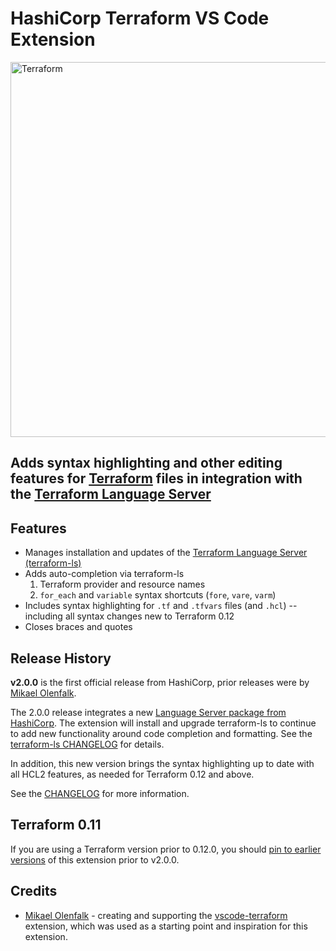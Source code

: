 # HashiCorp Terraform VS Code Extension

<img alt="Terraform" src="https://www.terraform.io/assets/images/logo-hashicorp-3f10732f.svg" width="600px">

## Adds syntax highlighting and other editing features for <a href="https://www.terraform.io/">Terraform</a> files in integration with the [Terraform Language Server](https://github.com/hashicorp/terraform-ls)

<!-- <p align="center">
  <a href="https://mauvezero.visualstudio.com/vscode-terraform/_build?definitionId=5">
    <img src="https://mauvezero.visualstudio.com/vscode-terraform/_apis/build/status/mauve.vscode-terraform?branchName=master">
  </a>
  <a href="https://github.com/mauve/vscode-terraform/releases">
    <img src="https://img.shields.io/github/release/mauve/vscode-terraform.svg" alt="Release">
  </a>
</p> -->
<!-- markdownlint-enable -->
<!-- markdownlint-disable MD002 MD013 MD041 -->

## Features

- Manages installation and updates of the [Terraform Language Server (terraform-ls)](https://github.com/hashicorp/terraform-ls)
- Adds auto-completion via terraform-ls
  1. Terraform provider and resource names
  2. `for_each` and `variable` syntax shortcuts (`fore`, `vare`, `varm`)
- Includes syntax highlighting for `.tf` and `.tfvars` files (and `.hcl`) -- including all syntax changes new to Terraform 0.12
- Closes braces and quotes

## Release History

**v2.0.0**  is the first official release from HashiCorp, prior releases were by [Mikael Olenfalk](https://github.com/mauve).

The 2.0.0 release integrates a new [Language Server package from HashiCorp](https://github.com/hashicorp/terraform-ls). The extension will install and upgrade terraform-ls to continue to add new functionality around code completion and formatting. See the [terraform-ls CHANGELOG](https://github.com/hashicorp/terraform-ls/blob/master/CHANGELOG.md) for details.

In addition, this new version brings the syntax highlighting up to date with all HCL2 features, as needed for Terraform 0.12 and above.

See the [CHANGELOG](https://github.com/hashicorp/terraform-vscode-extension-internal/blob/master/CHANGELOG.md) for more information.

## Terraform 0.11

If you are using a Terraform version prior to 0.12.0, you should [pin to earlier versions](https://code.visualstudio.com/updates/v1_30#_install-previous-versions) of this extension prior to v2.0.0.

## Credits

- [Mikael Olenfalk](https://github.com/mauve) - creating and supporting the [vscode-terraform](https://github.com/mauve/vscode-terraform) extension, which was used as a starting point and inspiration for this extension.
